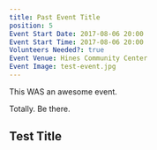 ```yaml
---
title: Past Event Title
position: 5
Event Start Date: 2017-08-06 20:00
Event Start Time: 2017-08-06 20:00
Volunteers Needed?: true
Event Venue: Hines Community Center
Event Image: test-event.jpg
---
```


This WAS an awesome event.

Totally. Be there.

## Test Title
